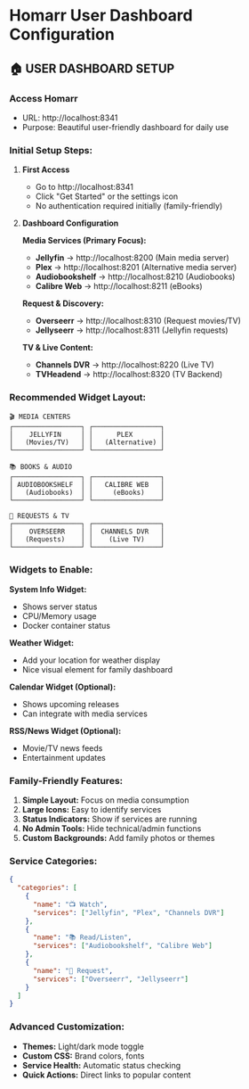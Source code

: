# Homarr User Dashboard Configuration

## 🏠 **USER DASHBOARD SETUP**

### **Access Homarr**
- URL: http://localhost:8341
- Purpose: Beautiful user-friendly dashboard for daily use

### **Initial Setup Steps:**

1. **First Access**
   - Go to http://localhost:8341
   - Click "Get Started" or the settings icon
   - No authentication required initially (family-friendly)

2. **Dashboard Configuration**

   **Media Services (Primary Focus):**
   - **Jellyfin** → http://localhost:8200 (Main media server)
   - **Plex** → http://localhost:8201 (Alternative media server)
   - **Audiobookshelf** → http://localhost:8210 (Audiobooks)
   - **Calibre Web** → http://localhost:8211 (eBooks)

   **Request & Discovery:**
   - **Overseerr** → http://localhost:8310 (Request movies/TV)
   - **Jellyseerr** → http://localhost:8311 (Jellyfin requests)

   **TV & Live Content:**
   - **Channels DVR** → http://localhost:8220 (Live TV)
   - **TVHeadend** → http://localhost:8320 (TV Backend)

### **Recommended Widget Layout:**

```
🎬 MEDIA CENTERS
┌─────────────────┐ ┌─────────────────┐
│    JELLYFIN     │ │      PLEX       │
│   (Movies/TV)   │ │   (Alternative) │
└─────────────────┘ └─────────────────┘

📚 BOOKS & AUDIO  
┌─────────────────┐ ┌─────────────────┐
│ AUDIOBOOKSHELF  │ │   CALIBRE WEB   │
│   (Audiobooks)  │ │     (eBooks)    │
└─────────────────┘ └─────────────────┘

📡 REQUESTS & TV
┌─────────────────┐ ┌─────────────────┐
│    OVERSEERR    │ │  CHANNELS DVR   │
│   (Requests)    │ │    (Live TV)    │
└─────────────────┘ └─────────────────┘
```

### **Widgets to Enable:**

**System Info Widget:**
- Shows server status
- CPU/Memory usage
- Docker container status

**Weather Widget:**
- Add your location for weather display
- Nice visual element for family dashboard

**Calendar Widget (Optional):**
- Shows upcoming releases
- Can integrate with media services

**RSS/News Widget (Optional):**
- Movie/TV news feeds
- Entertainment updates

### **Family-Friendly Features:**

1. **Simple Layout:** Focus on media consumption
2. **Large Icons:** Easy to identify services
3. **Status Indicators:** Show if services are running
4. **No Admin Tools:** Hide technical/admin functions
5. **Custom Backgrounds:** Add family photos or themes

### **Service Categories:**

```json
{
  "categories": [
    {
      "name": "📺 Watch",
      "services": ["Jellyfin", "Plex", "Channels DVR"]
    },
    {
      "name": "📚 Read/Listen", 
      "services": ["Audiobookshelf", "Calibre Web"]
    },
    {
      "name": "🎯 Request",
      "services": ["Overseerr", "Jellyseerr"]
    }
  ]
}
```

### **Advanced Customization:**
- **Themes:** Light/dark mode toggle
- **Custom CSS:** Brand colors, fonts
- **Service Health:** Automatic status checking
- **Quick Actions:** Direct links to popular content
